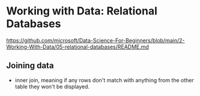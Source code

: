 # Working with Data: Relational Databases

https://github.com/microsoft/Data-Science-For-Beginners/blob/main/2-Working-With-Data/05-relational-databases/README.md


## Joining data
- inner join, meaning if any rows don't match with anything from the other table they won't be displayed.
